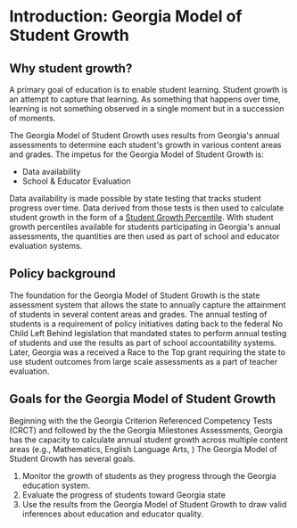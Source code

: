 # Introduction: Georgia Model of Student Growth

## Why student growth?

A primary goal of education is to enable student learning. Student growth is an attempt to capture that learning.
As something that happens over time, learning is not something observed in a single moment but in a succession of
moments.


The Georgia Model of Student Growth uses results from Georgia's annual assessments to determine each student's growth
in various content areas and grades. The impetus for the Georgia Model of Student Growth is:

* Data availability
* School & Educator Evaluation

Data availability is made possible by state testing that tracks student progress over time. Data derived from
those tests is then used to calculate student growth in the form of a [Student Growth Percentile](https://github.com/Literasee/Georgia/blob/master/module_2.md).
With student growth percentiles available for students participating in Georgia's annual assessments, the quantities are then
used as part of school and educator evaluation systems.


## Policy background

The foundation for the Georgia Model of Student Growth is the state assessment system that allows the
state to annually capture the attainment of students in several content areas and grades. The annual
testing of students is a requirement of policy initiatives dating back to the federal No Child Left Behind
legislation that mandated states to perform annual testing of students and use the results as part of
school accountability systems. Later, Georgia was a received a Race to the Top grant requiring the state
to use student outcomes from large scale assessments as a part of teacher evaluation.



## Goals for the Georgia Model of Student Growth

Beginning with the the Georgia Criterion Referenced Competency Tests (CRCT) and followed by the the Georgia Milestones Assessments,
Georgia has the capacity to calculate annual student growth across multiple content areas (e.g., Mathematics, English Language Arts, )
The Georgia Model of Student Growth has several goals.

1. Monitor the growth of students as they progress through the Georgia education system.
2. Evaluate the progress of students toward Georgia state
3. Use the results from the Georgia Model of Student Growth to draw valid inferences about education and educator quality.
